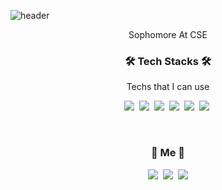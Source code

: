 ![header](https://capsule-render.vercel.app/api?type=soft&color=auto&height=150&section=header&text=RAKKUNN&fontSize=70&animation=twinkling)

<p align="center">Sophomore At CSE</p>

<h3 align="center">🛠 Tech Stacks 🛠</h3>

<p align="center"> Techs that I can use</p>

<p align="center">
  <img src="https://img.shields.io/badge/Python-3766AB?style=flat-square&logo=Python&logoColor=white"/></a>&nbsp 
  <img src="https://img.shields.io/badge/Java-007396?style=flat-square&logo=Java&logoColor=white"/></a>&nbsp 
  <img src="https://img.shields.io/badge/C++-00599C?style=flat-square&logo=C%2B%2B&logoColor=white"/></a>&nbsp 
  <img src="https://img.shields.io/badge/C-A8B9CC?style=flat-square&logo=C&logoColor=white"/></a>&nbsp 
  <img src="https://img.shields.io/badge/Javascript-ffb13b?style=flat-square&logo=javascript&logoColor=white"/></a>&nbsp 
  <img src="https://img.shields.io/badge/css-1572B6?style=flat-square&logo=css3&logoColor=white"/></a>&nbsp 
</p>

<br>

<h3 align="center"> 🧸 Me 🧸 </h3>
<p align="center">
  <a href="https://velog.io/@pencil2948"><img src="https://img.shields.io/badge/Tech%20Blog-11B48A?style=flat-square&logo=Vimeo&logoColor=white&link=https://velog.io/@pencil2948"/></a>&nbsp
  <a href="https://www.instagram.com/wood_in_im/"><img src="https://img.shields.io/badge/Instagram-E4405F?style=flat-square&logo=Instagram&logoColor=white&link=https://www.instagram.com/wood_in_im/"/></a>&nbsp
  <a href="pencil2948@gmail.com"><img src="https://img.shields.io/badge/Gmail-d14836?style=flat-square&logo=Gmail&logoColor=white&link=pencil2948@gmail.com"/></a>
</p>
<br>
